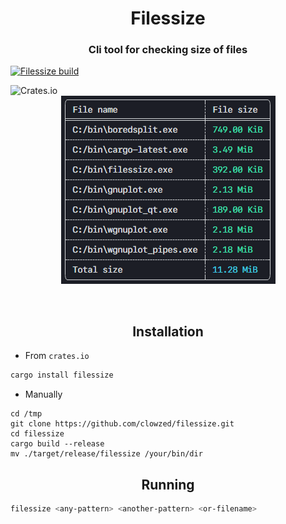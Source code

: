 <div align = "center"><h1>Filessize</h1></div>

<h3 align = "center">Cli tool for checking size of files</h3>

[![Filessize build](https://github.com/clowzed/filessize/actions/workflows/rust.yml/badge.svg)](https://github.com/clowzed/filessize/actions/workflows/rust.yml)

<img alt="Crates.io" src="https://img.shields.io/crates/d/filessize?color=green&style=plastic">

<div align = "center">
<img align = "center" src="./demo.png"/>
</div>

<br>
<br>
<h2 align = "center">Installation</h2>



- From `crates.io`
```bash
cargo install filessize
```

- Manually

```
cd /tmp
git clone https://github.com/clowzed/filessize.git
cd filessize
cargo build --release
mv ./target/release/filessize /your/bin/dir
```

<h2 align = "center">Running</h2>

```bash
filessize <any-pattern> <another-pattern> <or-filename>
```
 